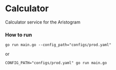 # Calculator
Calculator service for the Aristogram

### How to run
```shell
go run main.go --config_path="configs/prod.yaml"
```
or
```shell
CONFIG_PATH="configs/prod.yaml" go run main.go
```
